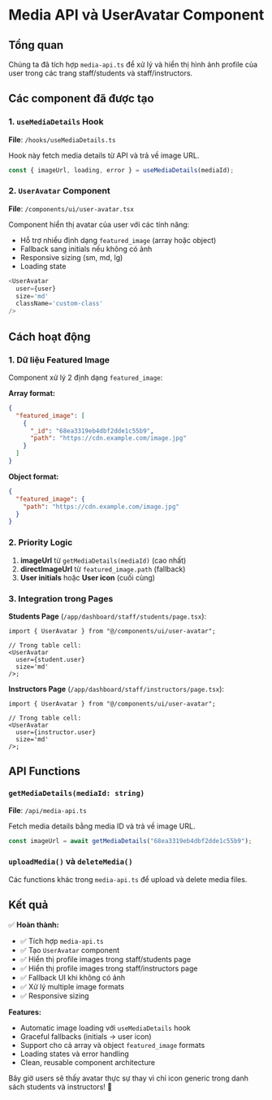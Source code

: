 # Media API và UserAvatar Component

## Tổng quan

Chúng ta đã tích hợp `media-api.ts` để xử lý và hiển thị hình ảnh profile của user trong các trang staff/students và staff/instructors.

## Các component đã được tạo

### 1. `useMediaDetails` Hook

**File**: `/hooks/useMediaDetails.ts`

Hook này fetch media details từ API và trả về image URL.

```typescript
const { imageUrl, loading, error } = useMediaDetails(mediaId);
```

### 2. `UserAvatar` Component

**File**: `/components/ui/user-avatar.tsx`

Component hiển thị avatar của user với các tính năng:

- Hỗ trợ nhiều định dạng `featured_image` (array hoặc object)
- Fallback sang initials nếu không có ảnh
- Responsive sizing (sm, md, lg)
- Loading state

```typescript
<UserAvatar
  user={user}
  size='md'
  className='custom-class'
/>
```

## Cách hoạt động

### 1. Dữ liệu Featured Image

Component xử lý 2 định dạng `featured_image`:

**Array format:**

```json
{
  "featured_image": [
    {
      "_id": "68ea3319eb4dbf2dde1c55b9",
      "path": "https://cdn.example.com/image.jpg"
    }
  ]
}
```

**Object format:**

```json
{
  "featured_image": {
    "path": "https://cdn.example.com/image.jpg"
  }
}
```

### 2. Priority Logic

1. **imageUrl** từ `getMediaDetails(mediaId)` (cao nhất)
2. **directImageUrl** từ `featured_image.path` (fallback)
3. **User initials** hoặc **User icon** (cuối cùng)

### 3. Integration trong Pages

**Students Page** (`/app/dashboard/staff/students/page.tsx`):

```tsx
import { UserAvatar } from "@/components/ui/user-avatar";

// Trong table cell:
<UserAvatar
  user={student.user}
  size='md'
/>;
```

**Instructors Page** (`/app/dashboard/staff/instructors/page.tsx`):

```tsx
import { UserAvatar } from "@/components/ui/user-avatar";

// Trong table cell:
<UserAvatar
  user={instructor.user}
  size='md'
/>;
```

## API Functions

### `getMediaDetails(mediaId: string)`

**File**: `/api/media-api.ts`

Fetch media details bằng media ID và trả về image URL.

```typescript
const imageUrl = await getMediaDetails("68ea3319eb4dbf2dde1c55b9");
```

### `uploadMedia()` và `deleteMedia()`

Các functions khác trong `media-api.ts` để upload và delete media files.

## Kết quả

✅ **Hoàn thành:**

- ✅ Tích hợp `media-api.ts`
- ✅ Tạo `UserAvatar` component
- ✅ Hiển thị profile images trong staff/students page
- ✅ Hiển thị profile images trong staff/instructors page
- ✅ Fallback UI khi không có ảnh
- ✅ Xử lý multiple image formats
- ✅ Responsive sizing

**Features:**

- Automatic image loading với `useMediaDetails` hook
- Graceful fallbacks (initials → user icon)
- Support cho cả array và object `featured_image` formats
- Loading states và error handling
- Clean, reusable component architecture

Bây giờ users sẽ thấy avatar thực sự thay vì chỉ icon generic trong danh sách students và instructors! 🎉
